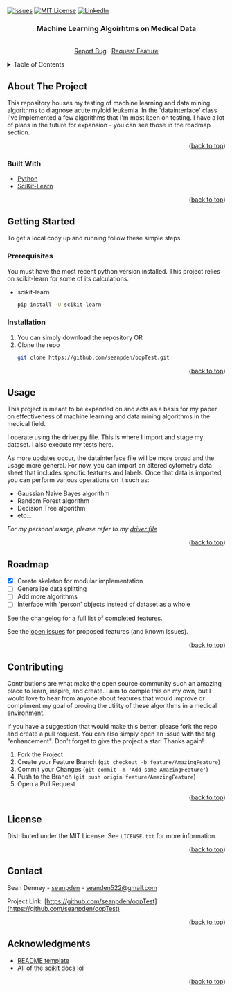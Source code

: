 <div id="top"></div>

<!-- PROJECT SHIELDS -->
<!--
*** See the bottom of this document for the declaration of the reference variables
*** https://www.markdownguide.org/basic-syntax/#reference-style-links
-->

[![Issues][issues-shield]][issues-url]
[![MIT License][license-shield]][license-url]
[![LinkedIn][linkedin-shield]][linkedin-url]



<!-- Title -->
<h3 align="center">Machine Learning Algoirhtms on Medical Data</h3>

  <p align="center">
    <br />
    <a href="https://github.com/seanpden/oopTest/issues">Report Bug</a>
    ·
    <a href="https://github.com/seanpden/oopTest/issues">Request Feature</a>
  </p>
</div>



<!-- TABLE OF CONTENTS -->
<details>
  <summary>Table of Contents</summary>
  <ol>
    <li>
      <a href="#about-the-project">About The Project</a>
      <ul>
        <li><a href="#built-with">Built With</a></li>
      </ul>
    </li>
    <li>
      <a href="#getting-started">Getting Started</a>
      <ul>
        <li><a href="#prerequisites">Prerequisites</a></li>
        <li><a href="#installation">Installation</a></li>
      </ul>
    </li>
    <li><a href="#usage">Usage</a></li>
    <li><a href="#roadmap">Roadmap</a></li>
    <li><a href="#contributing">Contributing</a></li>
    <li><a href="#license">License</a></li>
    <li><a href="#contact">Contact</a></li>
    <li><a href="#acknowledgments">Acknowledgments</a></li>
  </ol>
</details>



<!-- ABOUT THE PROJECT -->
## About The Project

<!-- [![Product Name Screen Shot][product-screenshot]](https://example.com) -->

This repository houses my testing of machine learning and data mining algorithms to diagnose acute myloid leukemia. In the 'datainterface' class I've implemented a few algorithms that I'm most keen on testing. I have a lot of plans in the future for expansion - you can see those in the roadmap section.

<p align="right">(<a href="#top">back to top</a>)</p>



### Built With

* [Python](https://www.python.org/)
* [SciKit-Learn](https://scikit-learn.org/)

<p align="right">(<a href="#top">back to top</a>)</p>



<!-- GETTING STARTED -->
## Getting Started

To get a local copy up and running follow these simple steps.

### Prerequisites

You must have the most recent python version installed. This project relies on scikit-learn for some of its calculations.
* scikit-learn
  ```sh
  pip install -U scikit-learn
  ```

### Installation

1. You can simply download the repository OR
2. Clone the repo
   ```sh
   git clone https://github.com/seanpden/oopTest.git
   ```

<p align="right">(<a href="#top">back to top</a>)</p>



<!-- USAGE EXAMPLES -->
## Usage

This project is meant to be expanded on and acts as a basis for my paper on effectiveness of machine learning and data mining algorithms in the medical field. 

I operate using the driver.py file. This is where I import and stage my dataset. I also execute my tests here. 

As more updates occur, the datainterface file will be more broad and the usage more general. For now, you can import an altered cytometry data sheet that includes specific features and labels. Once that data is imported, you can perform various operations on it such as:
* Gaussian Naive Bayes algorithm
* Random Forest algorithm
* Decision Tree algorithm
* etc...

_For my personal usage, please refer to my [driver file](https://github.com/seanpden/oopTest/driver.py)_

<p align="right">(<a href="#top">back to top</a>)</p>



<!-- ROADMAP -->
## Roadmap

- [X] Create skeleton for modular implementation
- [ ] Generalize data splitting
- [ ] Add more algorithms
- [ ] Interface with 'person' objects instead of dataset as a whole

See the [changelog](https://github.com/seanpden/oopTest/CHANGELOG.md) for a full list of completed features.

See the [open issues](https://github.com/seanpden/oopTest/issues) for proposed features (and known issues).

<p align="right">(<a href="#top">back to top</a>)</p>



<!-- CONTRIBUTING -->
## Contributing

Contributions are what make the open source community such an amazing place to learn, inspire, and create. I aim to comple this on my own, but I would love to hear from anyone about features that would improve or compliment my goal of proving the utility of these algorithms in a medical environment.

If you have a suggestion that would make this better, please fork the repo and create a pull request. You can also simply open an issue with the tag "enhancement".
Don't forget to give the project a star! Thanks again!

1. Fork the Project
2. Create your Feature Branch (`git checkout -b feature/AmazingFeature`)
3. Commit your Changes (`git commit -m 'Add some AmazingFeature'`)
4. Push to the Branch (`git push origin feature/AmazingFeature`)
5. Open a Pull Request

<p align="right">(<a href="#top">back to top</a>)</p>



<!-- LICENSE -->
## License

Distributed under the MIT License. See `LICENSE.txt` for more information.

<p align="right">(<a href="#top">back to top</a>)</p>



<!-- CONTACT -->
## Contact

Sean Denney - [seanpden](https://www.linkedin.com/in/seanpden/) - [seanden522@gmail.com](seanden522@gmail.com)

Project Link: [https://github.com/seanpden/oopTest](https://github.com/seanpden/oopTest)

<p align="right">(<a href="#top">back to top</a>)</p>



<!-- ACKNOWLEDGMENTS -->
## Acknowledgments

* [README template](https://github.com/othneildrew/Best-README-Template)
* [All of the scikit docs lol](https://scikit-learn.org/stable/)

<p align="right">(<a href="#top">back to top</a>)</p>



<!-- MARKDOWN LINKS & IMAGES -->
<!-- https://www.markdownguide.org/basic-syntax/#reference-style-links -->

[issues-shield]: https://img.shields.io/github/issues/seanpden/oopTest.svg?style=for-the-badge

[issues-url]: https://github.com/seanpden/oopTest/issues

[license-shield]: https://img.shields.io/github/license/seanpden/oopTest.svg?style=for-the-badge

[license-url]: https://github.com/seanpden/oopTest/blob/master/LICENSE.txt

[linkedin-shield]: https://img.shields.io/badge/-LinkedIn-black.svg?style=for-the-badge&logo=linkedin&colorB=555

[linkedin-url]: https://linkedin.com/in/seanpden